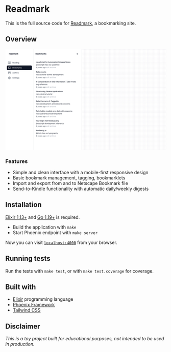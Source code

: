 # Readmark

This is the full source code for [Readmark](https://readmark.fly.dev), a bookmarking site.

## Overview

![](screenshot.png)

### Features

- Simple and clean interface with a mobile-first responsive design
- Basic bookmark management, tagging, bookmarklets
- Import and export from and to Netscape Bookmark file
- Send-to-Kindle functionality with automatic daily/weekly digests

## Installation

[Elixir 1.13+](https://elixir-lang.org/install.html) and [Go 1.19+](https://go.dev/doc/install) is required.

- Build the application with `make`
- Start Phoenix endpoint with `make server`

Now you can visit [`localhost:4000`](http://localhost:4000) from your browser.

## Running tests

Run the tests with `make test`, or with `make test.coverage` for coverage.

## Built with

- [Elixir](http://elixir-lang.org/) programming language
- [Phoenix Framework](https://www.phoenixframework.org/)
- [Tailwind CSS](https://tailwindcss.com/)

## Disclaimer

_This is a toy project built for educational purposes, not intended to be used in production._

